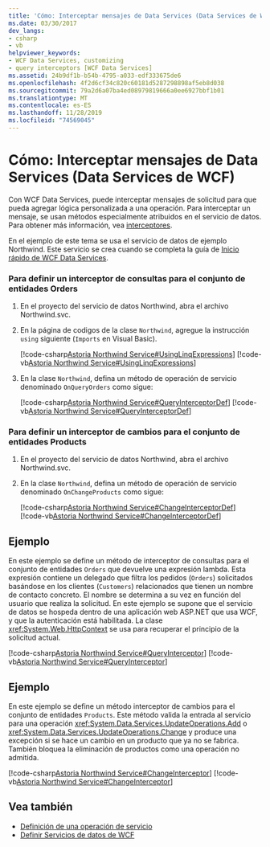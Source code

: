 ```yaml
---
title: 'Cómo: Interceptar mensajes de Data Services (Data Services de WCF)'
ms.date: 03/30/2017
dev_langs:
- csharp
- vb
helpviewer_keywords:
- WCF Data Services, customizing
- query interceptors [WCF Data Services]
ms.assetid: 24b9df1b-b54b-4795-a033-edf333675de6
ms.openlocfilehash: 4f2d6cf34c820c60181d5287298898af5eb8d038
ms.sourcegitcommit: 79a2d6a07ba4ed08979819666a0ee6927bbf1b01
ms.translationtype: MT
ms.contentlocale: es-ES
ms.lasthandoff: 11/28/2019
ms.locfileid: "74569045"
---
```

# <a name="how-to-intercept-data-service-messages-wcf-data-services"></a>Cómo: Interceptar mensajes de Data Services (Data Services de WCF)
Con WCF Data Services, puede interceptar mensajes de solicitud para que pueda agregar lógica personalizada a una operación. Para interceptar un mensaje, se usan métodos especialmente atribuidos en el servicio de datos. Para obtener más información, vea [interceptores](interceptors-wcf-data-services.md).  
  
 En el ejemplo de este tema se usa el servicio de datos de ejemplo Northwind. Este servicio se crea cuando se completa la guía de [Inicio rápido de WCF Data Services](quickstart-wcf-data-services.md).  
  
### <a name="to-define-a-query-interceptor-for-the-orders-entity-set"></a>Para definir un interceptor de consultas para el conjunto de entidades Orders  
  
1. En el proyecto del servicio de datos Northwind, abra el archivo Northwind.svc.  
  
2. En la página de codigos de la clase `Northwind`, agregue la instrucción `using` siguiente (`Imports` en Visual Basic).  
  
     [!code-csharp[Astoria Northwind Service#UsingLinqExpressions](../../../../samples/snippets/csharp/VS_Snippets_Misc/astoria_northwind_service/cs/northwind2.svc.cs#usinglinqexpressions)]
     [!code-vb[Astoria Northwind Service#UsingLinqExpressions](../../../../samples/snippets/visualbasic/VS_Snippets_Misc/astoria_northwind_service/vb/northwind2.svc.vb#usinglinqexpressions)]  
  
3. En la clase `Northwind`, defina un método de operación de servicio denominado `OnQueryOrders` como sigue:  
  
     [!code-csharp[Astoria Northwind Service#QueryInterceptorDef](../../../../samples/snippets/csharp/VS_Snippets_Misc/astoria_northwind_service/cs/northwind2.svc.cs#queryinterceptordef)]
     [!code-vb[Astoria Northwind Service#QueryInterceptorDef](../../../../samples/snippets/visualbasic/VS_Snippets_Misc/astoria_northwind_service/vb/northwind2.svc.vb#queryinterceptordef)]  
  
### <a name="to-define-a-change-interceptor-for-the-products-entity-set"></a>Para definir un interceptor de cambios para el conjunto de entidades Products  
  
1. En el proyecto del servicio de datos Northwind, abra el archivo Northwind.svc.  
  
2. En la clase `Northwind`, defina un método de operación de servicio denominado `OnChangeProducts` como sigue:  
  
     [!code-csharp[Astoria Northwind Service#ChangeInterceptorDef](../../../../samples/snippets/csharp/VS_Snippets_Misc/astoria_northwind_service/cs/northwind2.svc.cs#changeinterceptordef)]
     [!code-vb[Astoria Northwind Service#ChangeInterceptorDef](../../../../samples/snippets/visualbasic/VS_Snippets_Misc/astoria_northwind_service/vb/northwind2.svc.vb#changeinterceptordef)]  
  
## <a name="example"></a>Ejemplo  
 En este ejemplo se define un método de interceptor de consultas para el conjunto de entidades `Orders` que devuelve una expresión lambda. Esta expresión contiene un delegado que filtra los pedidos (`Orders`) solicitados basándose en los clientes (`Customers`) relacionados que tienen un nombre de contacto concreto. El nombre se determina a su vez en función del usuario que realiza la solicitud. En este ejemplo se supone que el servicio de datos se hospeda dentro de una aplicación web ASP.NET que usa WCF, y que la autenticación está habilitada. La clase <xref:System.Web.HttpContext> se usa para recuperar el principio de la solicitud actual.  
  
 [!code-csharp[Astoria Northwind Service#QueryInterceptor](../../../../samples/snippets/csharp/VS_Snippets_Misc/astoria_northwind_service/cs/northwind2.svc.cs#queryinterceptor)]
 [!code-vb[Astoria Northwind Service#QueryInterceptor](../../../../samples/snippets/visualbasic/VS_Snippets_Misc/astoria_northwind_service/vb/northwind2.svc.vb#queryinterceptor)]  
  
## <a name="example"></a>Ejemplo  
 En este ejemplo se define un método interceptor de cambios para el conjunto de entidades `Products`. Este método valida la entrada al servicio para una operación <xref:System.Data.Services.UpdateOperations.Add> o <xref:System.Data.Services.UpdateOperations.Change> y produce una excepción si se hace un cambio en un producto que ya no se fabrica. También bloquea la eliminación de productos como una operación no admitida.  
  
 [!code-csharp[Astoria Northwind Service#ChangeInterceptor](../../../../samples/snippets/csharp/VS_Snippets_Misc/astoria_northwind_service/cs/northwind2.svc.cs#changeinterceptor)]
 [!code-vb[Astoria Northwind Service#ChangeInterceptor](../../../../samples/snippets/visualbasic/VS_Snippets_Misc/astoria_northwind_service/vb/northwind2.svc.vb#changeinterceptor)]  
  
## <a name="see-also"></a>Vea también

- [Definición de una operación de servicio](how-to-define-a-service-operation-wcf-data-services.md)
- [Definir Servicios de datos de WCF](defining-wcf-data-services.md)
